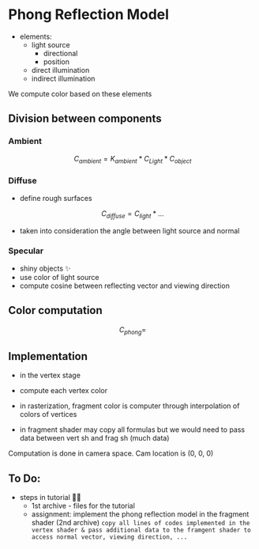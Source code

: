 # Phong Reflection Model
- elements:
	- light source
		- directional
		- position
	- direct illumination
	- indirect illumination

We compute color based on these elements

## Division between components

### Ambient
$$C_{ambient} = K_{ambient}*C_{Light}*C_{object}$$

### Diffuse
- define rough surfaces

$$C_{diffuse}=C_{light}*...$$
- taken into consideration the angle between light source and normal

### Specular
- shiny objects ✨
- use color of light source
- compute cosine between reflecting vector and viewing direction

## Color computation

$$C_{phong}=$$

## Implementation
- in the vertex stage
- compute each vertex color
- in rasterization, fragment color is computer through interpolation of colors of vertices


- in fragment shader may copy all formulas but we would need to pass data between vert sh and frag sh (much data)


Computation is done in camera space. Cam location is (0, 0, 0)


## To Do:
- steps in tutorial 👨‍💻 
	- 1st archive - files for the tutorial
	- assignment: implement the phong reflection model in the fragment shader (2nd archive)
		`copy all lines of codes implemented in the vertex shader & pass additional data to the framgent shader to access normal vector, viewing direction, ...`

